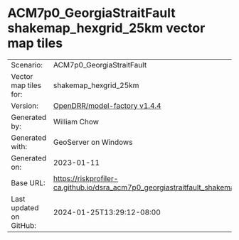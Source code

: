 # ACM7p0_GeorgiaStraitFault shakemap_hexgrid_25km vector map tiles

|    			|			|
| --------------------- | --------------------- |
| Scenario:		| ACM7p0_GeorgiaStraitFault		|
| Vector map tiles for:	| shakemap_hexgrid_25km		|
| Version:		| [OpenDRR/model-factory v1.4.4](https://github.com/OpenDRR/model-factory/releases/tag/v1.4.4)	|
| Generated by:		| William Chow	|
| Generated with:	| GeoServer on Windows	|
| Generated on:		| 2023-01-11	|
| Base URL:		| <https://riskprofiler-ca.github.io/dsra_acm7p0_georgiastraitfault_shakemap_hexgrid_25km/> |
| Last updated on GitHub: | 2024-01-25T13:29:12-08:00 |
